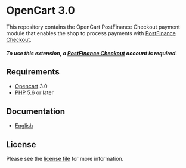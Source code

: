 # OpenCart 3.0

This repository contains the OpenCart  PostFinance Checkout payment module that enables the shop to process payments with [PostFinance Checkout](https://www.postfinance.ch).

##### To use this extension, a [PostFinance Checkout](https://www.postfinance.ch) account is required.

## Requirements

* [Opencart](https://www.opencart.com/) 3.0
* [PHP](http://php.net/) 5.6 or later

## Documentation

* [English](https://plugin-documentation.postfinance-checkout.ch/pfpayments/opencart-3.0/1.0.5/docs/en/documentation.html)

## License

Please see the [license file](https://github.com/pfpayments/opencart-3.0/blob/1.0.5/LICENSE) for more information.